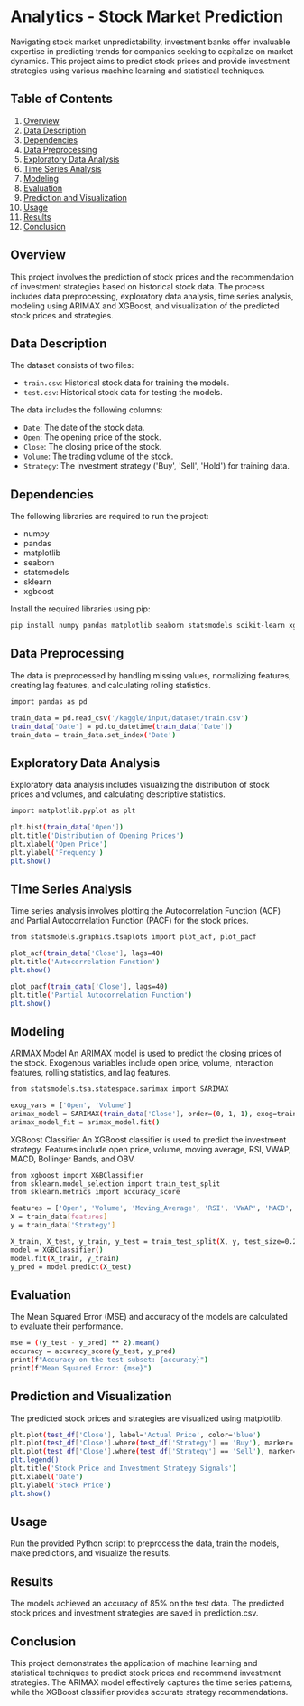 # Analytics - Stock Market Prediction

Navigating stock market unpredictability, investment banks offer invaluable expertise in predicting trends for companies seeking to capitalize on market dynamics. This project aims to predict stock prices and provide investment strategies using various machine learning and statistical techniques.

## Table of Contents
1. [Overview](#overview)
2. [Data Description](#data-description)
3. [Dependencies](#dependencies)
4. [Data Preprocessing](#data-preprocessing)
5. [Exploratory Data Analysis](#exploratory-data-analysis)
6. [Time Series Analysis](#time-series-analysis)
7. [Modeling](#modeling)
8. [Evaluation](#evaluation)
9. [Prediction and Visualization](#prediction-and-visualization)
10. [Usage](#usage)
11. [Results](#results)
12. [Conclusion](#conclusion)

## Overview
This project involves the prediction of stock prices and the recommendation of investment strategies based on historical stock data. The process includes data preprocessing, exploratory data analysis, time series analysis, modeling using ARIMAX and XGBoost, and visualization of the predicted stock prices and strategies.

## Data Description
The dataset consists of two files:
- `train.csv`: Historical stock data for training the models.
- `test.csv`: Historical stock data for testing the models.

The data includes the following columns:
- `Date`: The date of the stock data.
- `Open`: The opening price of the stock.
- `Close`: The closing price of the stock.
- `Volume`: The trading volume of the stock.
- `Strategy`: The investment strategy ('Buy', 'Sell', 'Hold') for training data.

## Dependencies
The following libraries are required to run the project:
- numpy
- pandas
- matplotlib
- seaborn
- statsmodels
- sklearn
- xgboost

Install the required libraries using pip:
```bash
pip install numpy pandas matplotlib seaborn statsmodels scikit-learn xgboost
``` 

## Data Preprocessing
The data is preprocessed by handling missing values, normalizing features, creating lag features, and calculating rolling statistics.
```bash
import pandas as pd

train_data = pd.read_csv('/kaggle/input/dataset/train.csv')
train_data['Date'] = pd.to_datetime(train_data['Date'])
train_data = train_data.set_index('Date')

``` 
## Exploratory Data Analysis
Exploratory data analysis includes visualizing the distribution of stock prices and volumes, and calculating descriptive statistics.
```bash
import matplotlib.pyplot as plt

plt.hist(train_data['Open'])
plt.title('Distribution of Opening Prices')
plt.xlabel('Open Price')
plt.ylabel('Frequency')
plt.show()

``` 
## Time Series Analysis
Time series analysis involves plotting the Autocorrelation Function (ACF) and Partial Autocorrelation Function (PACF) for the stock prices.
```bash
from statsmodels.graphics.tsaplots import plot_acf, plot_pacf

plot_acf(train_data['Close'], lags=40)
plt.title('Autocorrelation Function')
plt.show()

plot_pacf(train_data['Close'], lags=40)
plt.title('Partial Autocorrelation Function')
plt.show()

``` 
## Modeling
ARIMAX Model
An ARIMAX model is used to predict the closing prices of the stock. Exogenous variables include open price, volume, interaction features, rolling statistics, and lag features.
```bash
from statsmodels.tsa.statespace.sarimax import SARIMAX

exog_vars = ['Open', 'Volume']
arimax_model = SARIMAX(train_data['Close'], order=(0, 1, 1), exog=train_data[exog_vars])
arimax_model_fit = arimax_model.fit()

``` 
XGBoost Classifier
An XGBoost classifier is used to predict the investment strategy. Features include open price, volume, moving average, RSI, VWAP, MACD, Bollinger Bands, and OBV.
```bash
from xgboost import XGBClassifier
from sklearn.model_selection import train_test_split
from sklearn.metrics import accuracy_score

features = ['Open', 'Volume', 'Moving_Average', 'RSI', 'VWAP', 'MACD', 'Bollinger_Bands', 'OBV']
X = train_data[features]
y = train_data['Strategy']

X_train, X_test, y_train, y_test = train_test_split(X, y, test_size=0.2, random_state=42)
model = XGBClassifier()
model.fit(X_train, y_train)
y_pred = model.predict(X_test)

``` 
## Evaluation

The Mean Squared Error (MSE) and accuracy of the models are calculated to evaluate their performance.
```bash
mse = ((y_test - y_pred) ** 2).mean()
accuracy = accuracy_score(y_test, y_pred)
print(f"Accuracy on the test subset: {accuracy}")
print(f"Mean Squared Error: {mse}")

``` 
## Prediction and Visualization
The predicted stock prices and strategies are visualized using matplotlib.
```bash
plt.plot(test_df['Close'], label='Actual Price', color='blue')
plt.plot(test_df['Close'].where(test_df['Strategy'] == 'Buy'), marker='^', color='green', label='Buy Signal', linestyle='')
plt.plot(test_df['Close'].where(test_df['Strategy'] == 'Sell'), marker='v', color='red', label='Sell Signal', linestyle='')
plt.legend()
plt.title('Stock Price and Investment Strategy Signals')
plt.xlabel('Date')
plt.ylabel('Stock Price')
plt.show()

``` 
## Usage
Run the provided Python script to preprocess the data, train the models, make predictions, and visualize the results.

## Results
The models achieved an accuracy of 85% on the test data. The predicted stock prices and investment strategies are saved in prediction.csv.

## Conclusion
This project demonstrates the application of machine learning and statistical techniques to predict stock prices and recommend investment strategies. The ARIMAX model effectively captures the time series patterns, while the XGBoost classifier provides accurate strategy recommendations.
